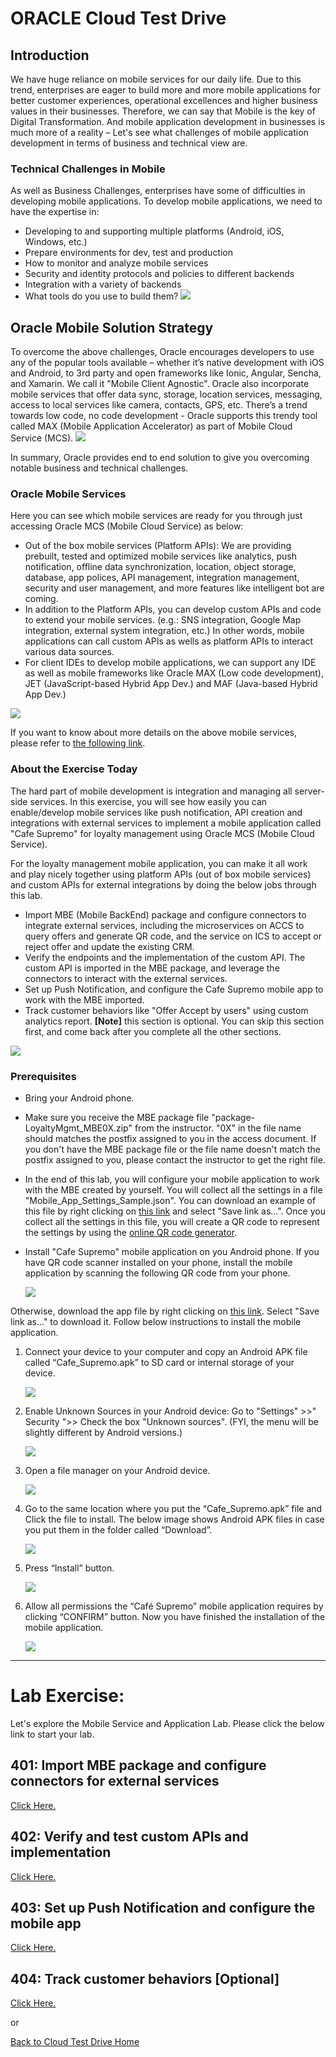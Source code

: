 
# ORACLE Cloud Test Drive #

## Introduction ##
We have huge reliance on mobile services for our daily life. Due to this trend, enterprises are eager to build more and more mobile applications for better customer experiences, operational excellences and higher business values in their businesses. Therefore, we can say that Mobile is the key of Digital Transformation. And mobile application development in businesses is much more of a reality – Let's see what challenges of mobile application development in terms of business and technical view are.

### Technical Challenges in Mobile ###
As well as Business Challenges, enterprises have some of difficulties in developing mobile applications. To develop mobile applications, we need to have the expertise in:
+ Developing to and supporting multiple platforms (Android, iOS, Windows, etc.)
+ Prepare environments for dev, test and production
+ How to monitor and analyze mobile services
+ Security and identity protocols and policies to different backends
+ Integration with a variety of backends
+ What tools do you use to build them?
![](../common/images/mobile/Technical_Challenges_in_Mobile.PNG)

## Oracle Mobile Solution Strategy ##
To overcome the above challenges, Oracle encourages developers to use any of the popular tools available – whether it’s native development with iOS and Android, to 3rd party and open frameworks like Ionic, Angular, Sencha, and Xamarin. We call it "Mobile Client Agnostic". Oracle also incorporate mobile services that offer data sync, storage, location services, messaging, access to local services like camera, contacts, GPS, etc. There’s a trend towards low code, no code development - Oracle supports this trendy tool called MAX (Mobile Application Accelerator) as part of Mobile Cloud Service (MCS).
![](../common/images/mobile/Oracle_Mobile_Solution_Strategy.PNG)

In summary, Oracle provides end to end solution to give you overcoming notable business and technical challenges.

### Oracle Mobile Services ###
Here you can see which mobile services are ready for you through just accessing Oracle MCS (Mobile Cloud Service) as below:
+ Out of the box mobile services (Platform APIs): We are providing prebuilt, tested and optimized mobile services like analytics, push notification, offline data synchronization, location, object storage, database, app polices, API management, integration management, security and user management, and more features like intelligent bot are coming.
+ In addition to the Platform APIs, you can develop custom APIs and code to extend your mobile services. (e.g.: SNS integration, Google Map integration, external system integration, etc.) In other words, mobile applications can call custom APIs as wells as platform APIs to interact various data sources.
+ For client IDEs to develop mobile applications, we can support any IDE as well as mobile frameworks like Oracle MAX (Low code development), JET (JavaScript-based Hybrid App Dev.) and MAF (Java-based Hybrid App Dev.)

![](../common/images/mobile/Oracle_Mobile_Services.PNG)

If you want to know about more details on the above mobile services, please refer to [the following link](https://docs.oracle.com/en/cloud/paas/mobile-cloud/index.html).

### About the Exercise Today ###
The hard part of mobile development is integration and managing all server-side services. In this exercise, you will see how easily you can enable/develop mobile services like push notification, API creation and integrations with external services to implement a mobile application called "Cafe Supremo" for loyalty management using Oracle MCS (Mobile Cloud Service).

For the loyalty management mobile application, you can make it all work and play nicely together using platform APIs (out of box mobile services) and custom APIs for external integrations by doing the below jobs through this lab.
- Import MBE (Mobile BackEnd) package and configure connectors to integrate external services, including the microservices on ACCS to query offers and generate QR code, and the service on ICS to accept or reject offer and update the existing CRM.
- Verify the endpoints and the implementation of the custom API. The custom API is imported in the MBE package, and leverage the connectors to interact with the external services.
- Set up Push Notification, and configure the Cafe Supremo mobile app to work with the MBE imported.
- Track customer behaviors like "Offer Accept by users" using custom analytics report. **[Note]** this section is optional. You can skip this section first, and come back after you complete all the other sections.

![](../common/images/mobile/CTD_About_Lab_Mobile.PNG)


### Prerequisites ###
- Bring your Android phone.
- Make sure you receive the MBE package file "package-LoyaltyMgmt_MBE0X.zip" from the instructor. "0X" in the file name should matches the postfix assigned to you in the access document. If you don't have the MBE package file or the file name doesn't match the postfix assigned to you, please contact the instructor to get the right file.
- In the end of this lab, you will configure your mobile application to work with the MBE created by yourself. You will collect all the settings in a file "Mobile_App_Settings_Sample.json". You can download an example of this file by right clicking on [this link](../common/assets/mobile/Mobile_App_Settings_Sample.json) and select "Save link as...". Once you collect all the settings in this file, you will create a QR code to represent the settings by using the [online QR code generator](http://www.qr-code-generator.com/).
- Install "Cafe Supremo" mobile application on you Android phone. If you have QR code scanner installed on your phone, install the mobile application by scanning the following QR code from your phone.

   ![](../common/images/mobile/400-Install_App_QRcode.png)

Otherwise, download the app file by right clicking on [this link](../common/assets/mobile/Cafe_Supremo.apk?raw=true). Select "Save link as..." to download it. Follow below instructions to install the mobile application.

1. Connect your device to your computer and copy an Android APK file called “Cafe_Supremo.apk” to SD card or internal storage of your device.

   ![](../common/images/mobile/401-Install_App_1.png)

2. Enable Unknown Sources in your Android device: Go to "Settings" >>" Security ">> Check the box "Unknown sources". (FYI, the menu will be slightly different by Android versions.)

   ![](../common/images/mobile/401-Install_App_2.png)

3. Open a file manager on your Android device. 

   ![](../common/images/mobile/401-Install_App_3.png)

4. Go to the same location where you put the “Cafe_Supremo.apk” file and Click the file to install. The below image shows Android APK files in case you put them in the folder called “Download”.

   ![](../common/images/mobile/401-Install_App_4.png)

5. Press “Install” button.

   ![](../common/images/mobile/401-Install_App_5.png)

6. Allow all permissions the “Café Supremo” mobile application requires by clicking “CONFIRM” button. Now you have finished the installation of the mobile application.

   ![](../common/images/mobile/401-Install_App_6.png)


---
# Lab Exercise: #
Let's explore the Mobile Service and Application Lab. Please click the below link to start your lab.

## 401: Import MBE package and configure connectors for external services ##

[Click Here.](401-MobileLab.md)

## 402: Verify and test custom APIs and implementation ##

[Click Here.](402-MobileLab.md)

## 403: Set up Push Notification and configure the mobile app ##

[Click Here.](403-MobileLab.md)

## 404: Track customer behaviors [Optional] ##

[Click Here.](404-MobileLab.md)

or

[Back to Cloud Test Drive Home](../README.md)

